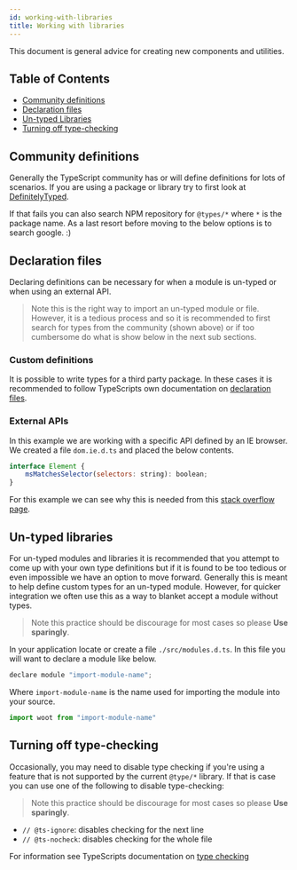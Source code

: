 ```yaml
---
id: working-with-libraries
title: Working with libraries
---
```


This document is general advice for creating new components and utilities.

## Table of Contents

- [Community definitions](#community-definitions)
- [Declaration files](#declaration-files)
- [Un-typed Libraries](#referencing-source-files)
- [Turning off type-checking](#turning-off-type-checking)

## Community definitions
Generally the TypeScript community has or will define definitions for lots of scenarios. If you are using a package or library try to first look at [DefinitelyTyped](https://definitelytyped.org/).

If that fails you can also search NPM repository for `@types/*` where `*` is the package name. As a last resort before moving to the below options is to search google. :)

## Declaration files
Declaring definitions can be necessary for when a module is un-typed or when using an external API.

> Note this is the right way to import an un-typed module or file. However, it is a tedious process and so it is recommended to first search for types from the community (shown above) or if too cumbersome do what is show below in the next sub sections.

### Custom definitions
It is possible to write types for a third party package. In these cases it is recommended to follow TypeScripts own documentation on [declaration files](https://www.typescriptlang.org/docs/handbook/declaration-files/introduction.html).

### External APIs
In this example we are working with a specific API defined by an IE browser. We created a file `dom.ie.d.ts` and placed the below contents.

```javascript
interface Element {
    msMatchesSelector(selectors: string): boolean;
}
```
For this example we can see why this is needed from this [stack overflow page](https://stackoverflow.com/questions/53040790/ts2339-property-msmatchesselector-does-not-exist-on-type-element?noredirect=1&lq=1).

## Un-typed libraries
For un-typed modules and libraries it is recommended that you attempt to come up with your own type definitions but if it is found to be too tedious or even impossible we have an option to move forward. Generally this is meant to help define custom types for an un-typed module. However, for quicker integration we often use this as a way to blanket accept a module without types.

> Note this practice should be discourage for most cases so please **Use sparingly**.

In your application locate or create a file `./src/modules.d.ts`. In this file you will want to declare a module like below.
```javascript
declare module "import-module-name";
```
Where `import-module-name` is the name used for importing the module into your source.
```javascript
import woot from "import-module-name"
```

## Turning off type-checking
Occasionally, you may need to disable type checking if you're using a feature
that is not supported by the current `@type/*` library. If that is case you can
use one of the following to disable type-checking:

> Note this practice should be discourage for most cases so please **Use sparingly**.

* `// @ts-ignore`: disables checking for the next line
* `// @ts-nocheck`: disables checking for the whole file

For information see TypeScripts documentation on [type checking](https://www.typescriptlang.org/docs/handbook/type-checking-javascript-files.html)

